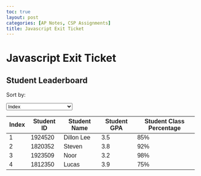 ```yaml
---
toc: true
layout: post
categories: [AP Notes, CSP Assignments]
title: Javascript Exit Ticket 
---
```


# Javascript Exit Ticket

<html>
<head>
  <title>Student Leaderboard</title>
  <style>
    table {
      font-family: Arial, sans-serif;
      border-collapse: collapse;
      width: 100%;
    }
  </style>
</head>
<body>
  <h2>Student Leaderboard</h2>
  <p>Sort by:</p>
  <select id="sort-select">
    <option value="index">Index</option>
    <option value="studentNumber">Student Number</option>
    <option value="studentName">Student Name</option>
    <option value="studentGPA">Student GPA</option>
    <option value="studentPercentage">Student Class Percentage</option>
  </select>
  <table id="leaderboard">
    <thead>
      <tr>
        <th>Index</th>
        <th>Student ID</th>
        <th>Student Name</th>
        <th>Student GPA</th>
        <th>Student Class Percentage</th>
      </tr>
    </thead>
    <tbody>
      <tr>
        <td>1</td>
        <td>1924520</td>
        <td>Dillon Lee</td>
        <td>3.5</td>
        <td>85%</td>
      </tr>
      <tr>
        <td>2</td>
        <td>1820352</td>
        <td>Steven</td>
        <td>3.8</td>
        <td>92%</td>
      </tr>
      <tr>
        <td>3</td>
        <td>1923509</td>
        <td>Noor</td>
        <td>3.2</td>
        <td>98%</td>
      </tr>
      <tr>
        <td>4</td>
        <td>1812350</td>
        <td>Lucas</td>
        <td>3.9</td>
        <td>75%</td>
      </tr>
    </tbody>
  </table>

  <script>
    function sortTable() {
      const select = document.getElementById("sort-select");
      const value = select.value;

      const table = document.getElementById("leaderboard");
      const tbody = table.getElementsByTagName("tbody")[0];
      const rows = tbody.getElementsByTagName("tr");

      let sortFunction;
      switch (value) {
        case "index":
          sortFunction = (a, b) => (a.cells[0].textContent > b.cells[0].textContent) ? 1 : -1;
          break;
        case "studentNumber":
          sortFunction = (a, b) => (a.cells[1].textContent > b.cells[1].textContent) ? 1 : -1;
          break;
        case "studentName":
          sortFunction = (a, b) => (a.cells[2].textContent > b.cells[2].textContent) ? 1 : -1;
          break;
        case "studentGPA":
          sortFunction = (a, b) => (parseFloat(a.cells[3].textContent) > parseFloat(b.cells[3].textContent)) ? 1 : -1;
          break;
        case "studentPercentage":
          sortFunction = (a, b) => (parseFloat(a.cells[4].textContent) > parseFloat(b.cells[4].textContent)) ? 1 : -1;
          break;
        default:
          return;
      }

      const sortedRows = Array.from(rows).sort(sortFunction);
      for (const row of sortedRows) {
        tbody.appendChild(row);
      }
    }

    const select = document.getElementById("sort-select");
    select.addEventListener("change", sortTable);
  </script>
</body>
</html>
